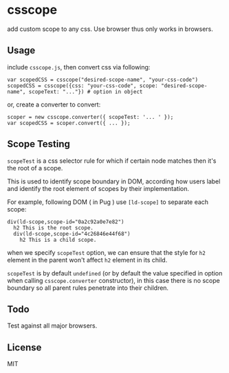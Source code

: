 # csscope

add custom scope to any css. Use browser thus only works in browsers.


## Usage

include `csscope.js`, then convert css via following:

    var scopedCSS = csscope("desired-scope-name", "your-css-code")
    scopedCSS = csscope({css: "your-css-code", scope: "desired-scope-name", scopeText: "..."}) # option in object

or, create a converter to convert:

    scoper = new csscope.converter({ scopeTest: '... ' });
    var scopedCSS = scoper.convert({ ... });

## Scope Testing

`scopeTest` is a css selector rule for which if certain node matches then it's the root of a scope.

This is used to identify scope boundary in DOM, according how users label and identify the root element of scopes by their implementation.

For example, following DOM ( in Pug ) use `[ld-scope]` to separate each scope:

    div(ld-scope,scope-id="0a2c92a0e7e82")
      h2 This is the root scope.
      div(ld-scope,scope-id="4c26846e44f68")
        h2 This is a child scope.

when we specify `scopeTest` option, we can ensure that the style for `h2` element in the parent won't affect `h2` element in its child.

`scopeTest` is by default `undefined` (or by default the value specified in option when calling `csscope.converter` constructor), in this case there is no scope boundary so all parent rules penetrate into their children.
 

## Todo

Test against all major browsers.


## License

MIT
